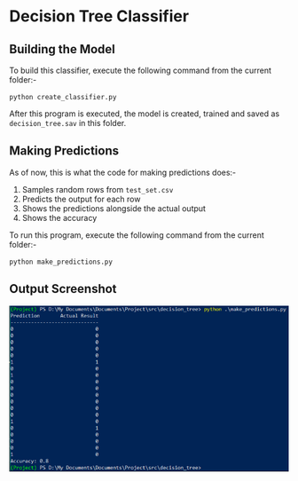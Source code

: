 # Decision Tree Classifier

## Building the Model

To build this classifier, execute the following command from the current folder:-
```
python create_classifier.py
```
After this program is executed, the model is created, trained and saved as `decision_tree.sav` in this folder.

## Making Predictions

As of now, this is what the code for making predictions does:-
1. Samples random rows from `test_set.csv`
2. Predicts the output for each row
3. Shows the predictions alongside the actual output
4. Shows the accuracy

To run this program, execute the following command from the current folder:-
```
python make_predictions.py
```

## Output Screenshot

![Decision Tree Classifier - Screenshot of Output](screenshot_1.png?raw=true "Decision Tree Classifier - Screenshot of Output")
